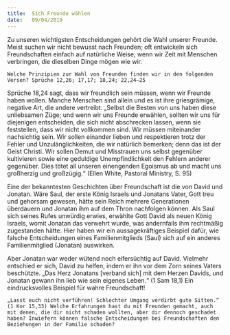```yaml
---
title:  Sich Freunde wählen
date:   09/04/2019
---
```


Zu unseren wichtigsten Entscheidungen gehört die Wahl unserer Freunde. Meist suchen wir nicht bewusst nach Freunden; oft entwickeln sich Freundschaften einfach auf natürliche Weise, wenn wir Zeit mit Menschen verbringen, die dieselben Dinge mögen wie wir.


`Welche Prinzipien zur Wahl von Freunden finden wir in den folgenden Versen? Sprüche 12,26; 17,17; 18,24; 22,24–25`

Sprüche 18,24 sagt, dass wir freundlich sein müssen, wenn wir Freunde haben wollen. Manche Menschen sind allein und es ist ihre griesgrämige, negative Art, die andere vertreibt. „Selbst die Besten von uns haben diese unliebsamen Züge; und wenn wir uns Freunde erwählen, sollten wir uns für diejenigen entscheiden, die sich nicht abschrecken lassen, wenn sie feststellen, dass wir nicht vollkommen sind. Wir müssen miteinander nachsichtig sein. Wir sollen einander lieben und respektieren trotz der Fehler und Unzulänglichkeiten, die wir natürlich bemerken; denn das ist der Geist Christi. Wir sollen Demut und Misstrauen uns selbst gegenüber kultivieren sowie eine geduldige Unempfindlichkeit den Fehlern anderer gegenüber. Dies tötet all unseren einengenden Egoismus ab und macht uns großherzig und großzügig.“ (Ellen White, Pastoral Ministry, S. 95)

Eine der bekanntesten Geschichten über Freundschaft ist die von David und Jonatan. Wäre Saul, der erste König Israels und Jonatans Vater, Gott treu und gehorsam gewesen, hätte sein Reich mehrere Generationen überdauern und Jonatan ihm auf dem Thron nachfolgen können. Als Saul sich seines Rufes unwürdig erwies, erwählte Gott David als neuen König Israels, womit Jonatan das verwehrt wurde, was andernfalls ihm rechtmäßig zugestanden hätte. Hier haben wir ein aussagekräftiges Beispiel dafür, wie falsche Entscheidungen eines Familienmitglieds (Saul) sich auf ein anderes Familienmitglied (Jonatan) auswirken.

Aber Jonatan war weder wütend noch eifersüchtig auf David. Vielmehr entschied er sich, David zu helfen, indem er ihn vor dem Zorn seines Vaters beschützte. „Das Herz Jonatans [verband sich] mit dem Herzen Davids, und Jonatan gewann ihn lieb wie sein eigenes Leben.“ (1 Sam 18,1) Ein eindrucksvolles Beispiel für wahre Freundschaft!

`„Lasst euch nicht verführen! Schlechter Umgang verdirbt gute Sitten.“ (1 Kor 15,33) Welche Erfahrungen hast du mit Freunden gemacht, auch mit denen, die dir nicht schaden wollten, aber dir dennoch geschadet haben? Inwiefern können falsche Entscheidungen bei Freundschaften den Beziehungen in der Familie schaden?`
